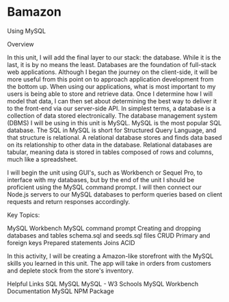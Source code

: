 # Bamazon

Using MySQL

Overview

In this unit, I will add the final layer to our stack: the database. While it is the last, it is by no means the least. Databases are the foundation of full-stack web applications. Although I began the journey on the client-side, it will be more useful from this point on to approach application development from the bottom up. When using our applications, what is most important to my users is being able to store and retrieve data. Once I determine how I will model that data, I can then set about determining the best way to deliver it to the front-end via our server-side API.
In simplest terms, a database is a collection of data stored electronically. The database management system (DBMS) I will be using in this unit is MySQL. MySQL is the most popular SQL database. The SQL in MySQL is short for Structured Query Language, and that structure is relational. A relational database stores and finds data based on its relationship to other data in the database. Relational databases are tabular, meaning data is stored in tables composed of rows and columns, much like a spreadsheet.

I will begin the unit using GUI's, such as Workbench or Sequel Pro, to interface with my databases, but by the end of the unit 
I should be proficient using the MySQL command prompt. I will then connect our Node.js servers to our MySQL databases to perform queries based on client requests and return responses accordingly.

Key Topics:

MySQL Workbench
MySQL command prompt
Creating and dropping databases and tables
schema.sql and seeds.sql files
CRUD
Primary and foreign keys
Prepared statements
Joins
ACID


In this activity, I will be creating a Amazon-like storefront with the MySQL skills you learned in this unit. The app will take in orders from customers and deplete stock from the store's inventory. 

Helpful Links
SQL
MySQL
MySQL - W3 Schools
MySQL Workbench Documentation
MySQL NPM Package
